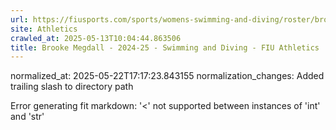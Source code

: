 ```yaml
---
url: https://fiusports.com/sports/womens-swimming-and-diving/roster/brooke-megdall/12852/
site: Athletics
crawled_at: 2025-05-13T10:04:44.863506
title: Brooke Megdall - 2024-25 - Swimming and Diving - FIU Athletics
---
```

normalized_at: 2025-05-22T17:17:23.843155
normalization_changes: Added trailing slash to directory path

Error generating fit markdown: '<' not supported between instances of 'int' and 'str'